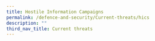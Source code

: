 ```yaml
---
title: Hostile Information Campaigns
permalink: /defence-and-security/Current-threats/hics
description: ""
third_nav_title: Current threats
---
```

